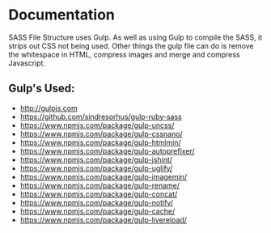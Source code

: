 Documentation
=============

SASS File Structure uses Gulp. As well as using Gulp to compile the SASS, it strips out CSS not being used. Other things the gulp file can do is remove the whitespace in HTML, compress images and merge and compress Javascript.

Gulp's Used:
-------
* http://gulpjs.com
* https://github.com/sindresorhus/gulp-ruby-sass
* https://www.npmjs.com/package/gulp-uncss/
* https://www.npmjs.com/package/gulp-cssnano/
* https://www.npmjs.com/package/gulp-htmlmin/
* https://www.npmjs.com/package/gulp-autoprefixer/
* https://www.npmjs.com/package/gulp-jshint/
* https://www.npmjs.com/package/gulp-uglify/
* https://www.npmjs.com/package/gulp-imagemin/
* https://www.npmjs.com/package/gulp-rename/
* https://www.npmjs.com/package/gulp-concat/
* https://www.npmjs.com/package/gulp-notify/
* https://www.npmjs.com/package/gulp-cache/
* https://www.npmjs.com/package/gulp-livereload/